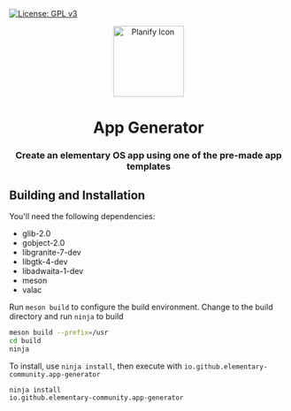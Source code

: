 [![License: GPL v3](https://img.shields.io/badge/License-GPL%20v3-blue.svg)](http://www.gnu.org/licenses/gpl-3.0)

<div align="center">
  <span align="center"> <img width="128" height="128" class="center" src="data/icons/hicolor/scalable/apps/io.github.alainm23.planify.svg" alt="Planify Icon"></span>
  <h1 align="center">App Generator</h1>
  <h3 align="center">Create an elementary OS app using one of the pre-made app templates</h3>
</div>

<!-- ![Planify Screenshot](https://raw.githubusercontent.com/alainm23/planify/master/data/resources/screenshot/screenshot-03.png) -->

## Building and Installation

You'll need the following dependencies:
* glib-2.0
* gobject-2.0
* libgranite-7-dev
* libgtk-4-dev
* libadwaita-1-dev
* meson
* valac

Run `meson build` to configure the build environment. Change to the build directory and run `ninja` to build

```bash
meson build --prefix=/usr
cd build
ninja
```

To install, use `ninja install`, then execute with `io.github.elementary-community.app-generator`

```bash
ninja install
io.github.elementary-community.app-generator
```